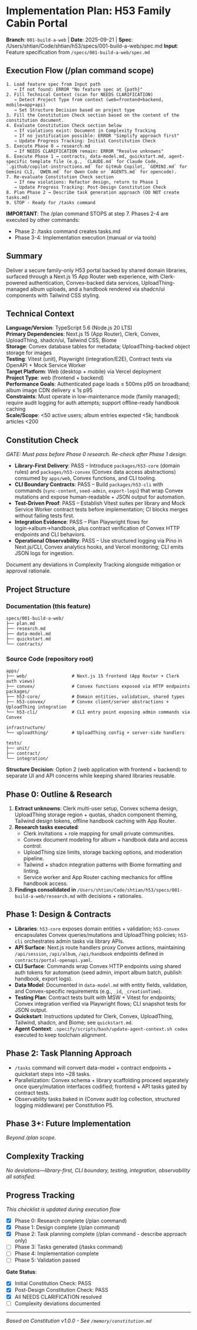 # Implementation Plan: H53 Family Cabin Portal

**Branch**: `001-build-a-web` | **Date**: 2025-09-21 | **Spec**: /Users/shtian/Code/shtian/h53/specs/001-build-a-web/spec.md
**Input**: Feature specification from `/specs/001-build-a-web/spec.md`

## Execution Flow (/plan command scope)
```
1. Load feature spec from Input path
   → If not found: ERROR "No feature spec at {path}"
2. Fill Technical Context (scan for NEEDS CLARIFICATION)
   → Detect Project Type from context (web=frontend+backend, mobile=app+api)
   → Set Structure Decision based on project type
3. Fill the Constitution Check section based on the content of the constitution document.
4. Evaluate Constitution Check section below
   → If violations exist: Document in Complexity Tracking
   → If no justification possible: ERROR "Simplify approach first"
   → Update Progress Tracking: Initial Constitution Check
5. Execute Phase 0 → research.md
   → If NEEDS CLARIFICATION remain: ERROR "Resolve unknowns"
6. Execute Phase 1 → contracts, data-model.md, quickstart.md, agent-specific template file (e.g., `CLAUDE.md` for Claude Code, `.github/copilot-instructions.md` for GitHub Copilot, `GEMINI.md` for Gemini CLI, `QWEN.md` for Qwen Code or `AGENTS.md` for opencode).
7. Re-evaluate Constitution Check section
   → If new violations: Refactor design, return to Phase 1
   → Update Progress Tracking: Post-Design Constitution Check
8. Plan Phase 2 → Describe task generation approach (DO NOT create tasks.md)
9. STOP - Ready for /tasks command
```

**IMPORTANT**: The /plan command STOPS at step 7. Phases 2-4 are executed by other commands:
- Phase 2: /tasks command creates tasks.md
- Phase 3-4: Implementation execution (manual or via tools)

## Summary
Deliver a secure family-only H53 portal backed by shared domain libraries, surfaced through a Next.js 15 App Router web experience, with Clerk-powered authentication, Convex-backed data services, UploadThing-managed album uploads, and a handbook rendered via shadcn/ui components with Tailwind CSS styling.

## Technical Context
**Language/Version**: TypeScript 5.6 (Node.js 20 LTS)  
**Primary Dependencies**: Next.js 15 (App Router), Clerk, Convex, UploadThing, shadcn/ui, Tailwind CSS, Biome  
**Storage**: Convex database tables for metadata; UploadThing-backed object storage for images  
**Testing**: Vitest (unit), Playwright (integration/E2E), Contract tests via OpenAPI + Mock Service Worker  
**Target Platform**: Web (desktop + mobile) via Vercel deployment  
**Project Type**: web (frontend + backend)  
**Performance Goals**: Authenticated page loads ≤ 500ms p95 on broadband; album image CDN delivery ≤ 1s p95  
**Constraints**: Must operate in low-maintenance mode (family managed); require audit logging for auth attempts; support offline-ready handbook caching  
**Scale/Scope**: <50 active users; album entries expected <5k; handbook articles <200

## Constitution Check
*GATE: Must pass before Phase 0 research. Re-check after Phase 1 design.*

- **Library-First Delivery**: PASS – Introduce `packages/h53-core` (domain rules) and `packages/h53-convex` (Convex data access abstractions) consumed by `apps/web`, Convex functions, and CLI tooling.
- **CLI Boundary Contracts**: PASS – Build `packages/h53-cli` with commands (`sync-content`, `seed-admin`, `export-logs`) that wrap Convex mutations and expose human-readable + JSON output for automation.
- **Test-Driven Proof**: PASS – Establish Vitest suites per library and Mock Service Worker contract tests before implementation; CI blocks merges without failing tests first.
- **Integration Evidence**: PASS – Plan Playwright flows for login→album→handbook, plus contract verification of Convex HTTP endpoints and CLI behaviors.
- **Operational Observability**: PASS – Use structured logging via Pino in Next.js/CLI, Convex analytics hooks, and Vercel monitoring; CLI emits JSON logs for ingestion.

Document any deviations in Complexity Tracking alongside mitigation or approval rationale.

## Project Structure

### Documentation (this feature)
```
specs/001-build-a-web/
├── plan.md
├── research.md
├── data-model.md
├── quickstart.md
└── contracts/
```

### Source Code (repository root)
```
apps/
├── web/                 # Next.js 15 frontend (App Router + Clerk auth views)
├── convex/              # Convex functions exposed via HTTP endpoints
packages/
├── h53-core/            # Domain entities, validation, shared types
├── h53-convex/          # Convex client/server abstractions + UploadThing integration
└── h53-cli/             # CLI entry point exposing admin commands via Convex

infrastructure/
└── uploadthing/         # UploadThing config + server-side handlers

tests/
├── unit/
├── contract/
└── integration/
```

**Structure Decision**: Option 2 (web application with frontend + backend) to separate UI and API concerns while keeping shared libraries reusable.

## Phase 0: Outline & Research
1. **Extract unknowns**: Clerk multi-user setup, Convex schema design, UploadThing storage region + quotas, shadcn component theming, Tailwind design tokens, offline handbook caching with App Router.
2. **Research tasks executed**:
   - Clerk invitations + role mapping for small private communities.
   - Convex document modeling for album + handbook data and access control.
   - UploadThing size limits, storage backing options, and moderation pipeline.
   - Tailwind + shadcn integration patterns with Biome formatting and linting.
   - Service worker and App Router caching mechanics for offline handbook access.
3. **Findings consolidated in** `/Users/shtian/Code/shtian/h53/specs/001-build-a-web/research.md` with decisions + rationales.

## Phase 1: Design & Contracts
- **Libraries**: `h53-core` exposes domain entities + validation; `h53-convex` encapsulates Convex queries/mutations and UploadThing policies; `h53-cli` orchestrates admin tasks via library APIs.
- **API Surface**: Next.js route handlers proxy Convex actions, maintaining `/api/session`, `/api/album`, `/api/handbook` endpoints defined in `contracts/portal-openapi.yaml`.
- **CLI Surface**: Commands wrap Convex HTTP endpoints using shared auth tokens for automation (seed admin, import album batch, publish handbook, export logs).
- **Data Model**: Documented in `data-model.md` with entity fields, validation, and Convex-specific requirements (e.g., `_id`, `_creationTime`).
- **Testing Plan**: Contract tests built with MSW + Vitest for endpoints; Convex integration verified via Playwright flows; CLI snapshot tests for JSON output.
- **Quickstart**: Instructions updated for Clerk, Convex, UploadThing, Tailwind, shadcn, and Biome; see `quickstart.md`.
- **Agent Context**: `.specify/scripts/bash/update-agent-context.sh codex` executed to keep toolchain alignment.

## Phase 2: Task Planning Approach
- `/tasks` command will convert data-model + contract endpoints + quickstart steps into ~28 tasks.
- Parallelization: Convex schema + library scaffolding proceed separately once query/mutation interfaces codified; frontend + API tasks gated by contract tests.
- Observability tasks baked in (Convex audit log collection, structured logging middleware) per Constitution P5.

## Phase 3+: Future Implementation
*Beyond /plan scope.*

## Complexity Tracking
*No deviations—library-first, CLI boundary, testing, integration, observability all satisfied.*


## Progress Tracking
*This checklist is updated during execution flow*

- [x] Phase 0: Research complete (/plan command)
- [x] Phase 1: Design complete (/plan command)
- [x] Phase 2: Task planning complete (/plan command - describe approach only)
- [ ] Phase 3: Tasks generated (/tasks command)
- [ ] Phase 4: Implementation complete
- [ ] Phase 5: Validation passed

**Gate Status**:
- [x] Initial Constitution Check: PASS
- [x] Post-Design Constitution Check: PASS
- [x] All NEEDS CLARIFICATION resolved
- [ ] Complexity deviations documented

---
*Based on Constitution v1.0.0 - See `/memory/constitution.md`*
